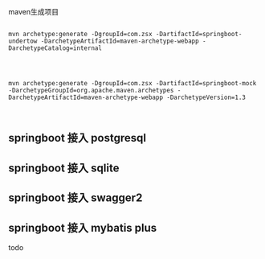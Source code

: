 
maven生成项目

```

mvn archetype:generate -DgroupId=com.zsx -DartifactId=springboot-undertow -DarchetypeArtifactId=maven-archetype-webapp -DarchetypeCatalog=internal




mvn archetype:generate -DgroupId=com.zsx -DartifactId=springboot-mock -DarchetypeGroupId=org.apache.maven.archetypes -DarchetypeArtifactId=maven-archetype-webapp -DarchetypeVersion=1.3



```




## springboot 接入 postgresql



## springboot 接入 sqlite



## springboot 接入 swagger2


## springboot 接入 mybatis plus


todo
